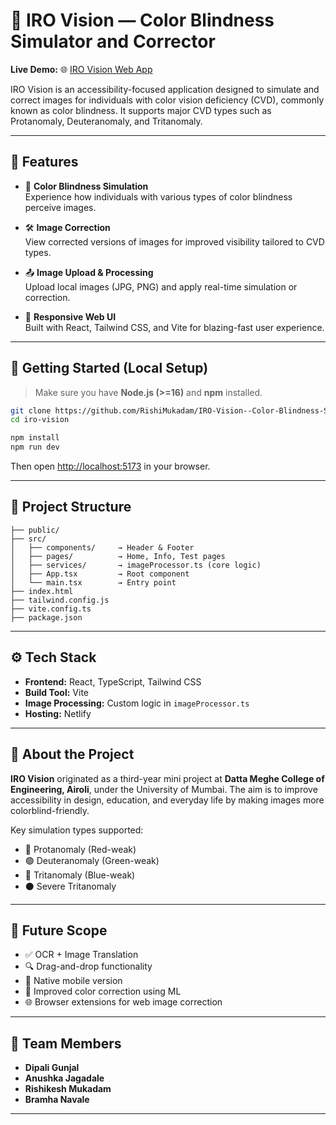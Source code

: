# 🧠 IRO Vision — Color Blindness Simulator and Corrector

**Live Demo:** 🌐 [IRO Vision Web App](https://super-gaufre-1b6b5f.netlify.app/test)

IRO Vision is an accessibility-focused application designed to simulate and correct images for individuals with color vision deficiency (CVD), commonly known as color blindness. It supports major CVD types such as Protanomaly, Deuteranomaly, and Tritanomaly.

---

## 📌 Features

- 🎨 **Color Blindness Simulation**  
  Experience how individuals with various types of color blindness perceive images.

- 🛠️ **Image Correction**  
  View corrected versions of images for improved visibility tailored to CVD types.

- 📤 **Image Upload & Processing**  
  Upload local images (JPG, PNG) and apply real-time simulation or correction.

- 📱 **Responsive Web UI**  
  Built with React, Tailwind CSS, and Vite for blazing-fast user experience.

---

## 🚀 Getting Started (Local Setup)

> Make sure you have **Node.js (>=16)** and **npm** installed.

```bash
git clone https://github.com/RishiMukadam/IRO-Vision--Color-Blindness-Stimulator-and-Corrector.git
cd iro-vision

npm install
npm run dev
```

Then open [http://localhost:5173](http://localhost:5173) in your browser.

---

## 📁 Project Structure

```
├── public/
├── src/
│   ├── components/     → Header & Footer
│   ├── pages/          → Home, Info, Test pages
│   ├── services/       → imageProcessor.ts (core logic)
│   ├── App.tsx         → Root component
│   └── main.tsx        → Entry point
├── index.html
├── tailwind.config.js
├── vite.config.ts
├── package.json
```

---

## ⚙️ Tech Stack

- **Frontend:** React, TypeScript, Tailwind CSS
- **Build Tool:** Vite
- **Image Processing:** Custom logic in `imageProcessor.ts`
- **Hosting:** Netlify

---

## 📖 About the Project

**IRO Vision** originated as a third-year mini project at **Datta Meghe College of Engineering, Airoli**, under the University of Mumbai. The aim is to improve accessibility in design, education, and everyday life by making images more colorblind-friendly.

Key simulation types supported:
- 🔴 Protanomaly (Red-weak)
- 🟢 Deuteranomaly (Green-weak)
- 🔵 Tritanomaly (Blue-weak)
- ⚫ Severe Tritanomaly

---

## 📌 Future Scope

- ✅ OCR + Image Translation
- 🔍 Drag-and-drop functionality
- 📱 Native mobile version
- 🤖 Improved color correction using ML
- 🌐 Browser extensions for web image correction

---

## 👥 Team Members

- **Dipali Gunjal**
- **Anushka Jagadale** 
- **Rishikesh Mukadam** 
- **Bramha Navale** 


---


